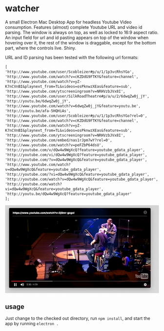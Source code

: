 # watcher
A small Electron Mac Desktop App for headless Youtube Video consumption. Features (almost) complete Youtube URL and video id parsing. The window is always on top, as well as locked to 16:9 aspect ratio. An input field for url and id pasting appears on top of the window when hovering over it, the rest of the window is draggable, except for the bottom part, where the controls live. Shiny.

URL and ID parsing has been tested with the following url formats:

```
[
'http://www.youtube.com/user/Scobleizer#p/u/1/1p3vcRhsYGo',
'http://www.youtube.com/watch?v=cKZDdG9FTKY&feature=channel',
'http://www.youtube.com/watch?v=yZ-K7nCVnBI&playnext_from=TL&videos=osPknwzXEas&feature=sub',
'http://www.youtube.com/ytscreeningroom?v=NRHVzbJVx8I',
'http://www.youtube.com/user/SilkRoadTheatre#p/a/u/2/6dwqZw0j_jY',
'http://youtu.be/6dwqZw0j_jY',
'http://www.youtube.com/watch?v=6dwqZw0j_jY&feature=youtu.be',
'http://youtu.be/afa-5HQHiAs',
'http://www.youtube.com/user/Scobleizer#p/u/1/1p3vcRhsYGo?rel=0',
'http://www.youtube.com/watch?v=cKZDdG9FTKY&feature=channel',
'http://www.youtube.com/watch?v=yZ-K7nCVnBI&playnext_from=TL&videos=osPknwzXEas&feature=sub',
'http://www.youtube.com/ytscreeningroom?v=NRHVzbJVx8I',
'http://www.youtube.com/embed/nas1rJpm7wY?rel=0',
'http://www.youtube.com/watch?v=peFZbP64dsU',
'http://youtube.com/v/dQw4w9WgXcQ?feature=youtube_gdata_player',
'http://youtube.com/vi/dQw4w9WgXcQ?feature=youtube_gdata_player',
'http://youtube.com/?v=dQw4w9WgXcQ&feature=youtube_gdata_player',
'http://www.youtube.com/watch?v=dQw4w9WgXcQ&feature=youtube_gdata_player',
'http://youtube.com/?vi=dQw4w9WgXcQ&feature=youtube_gdata_player',
'http://youtube.com/watch?v=dQw4w9WgXcQ&feature=youtube_gdata_player',
'http://youtube.com/watch?vi=dQw4w9WgXcQ&feature=youtube_gdata_player',
'http://youtu.be/dQw4w9WgXcQ?feature=youtube_gdata_player'
];
```

![Alt text](screen.png)

## usage
Just change to the checked out directory, run ``npm install``, and start the app by running ``electron .``
